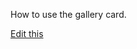 How to use the gallery card.

[Edit this](https://github.com/tuimedia/gel-cards/edit/master/docs/gallery--usage.md) 
